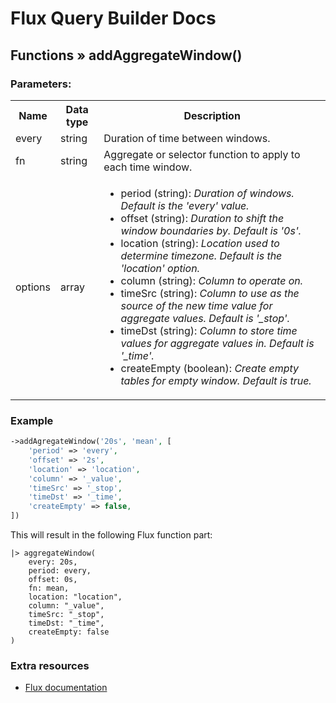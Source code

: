 # Flux Query Builder Docs

## Functions &raquo; addAggregateWindow()

### Parameters:

<table>
  <tbody>
    <tr>
      <th>Name</th>
      <th>Data type</th>
      <th>Description</th>
    </tr>
    <tr>
      <td>every</td>
      <td>string</td>
      <td>Duration of time between windows.</td>
    </tr>
    <tr>
      <td>fn</td>
      <td>string</td>
      <td>Aggregate or selector function to apply to each time window.</td>
    </tr>
    <tr>
      <td>options</td>
      <td>array</td>
      <td>
        <ul>
          <li>
            period (string): <i>Duration of windows. Default is the 'every' value.</i>
          </li>
          <li>
            offset (string): <i>Duration to shift the window boundaries by. Default is '0s'.</i>
          </li>
          <li>
            location (string): <i>Location used to determine timezone. Default is the 'location' option.</i>
          </li>
          <li>
            column (string): <i>Column to operate on.</i>
          </li>
          <li>
            timeSrc (string): <i>Column to use as the source of the new time value for aggregate values. Default is '_stop'.</i>
          </li>
          <li>
            timeDst (string): <i>Column to store time values for aggregate values in. Default is '_time'.</i>
          </li>
          <li>
            createEmpty (boolean): <i>Create empty tables for empty window. Default is true.</i>
          </li>
        </ul>
      </td>
    </tr>

  </tbody>
</table>


### Example

```php
->addAgregateWindow('20s', 'mean', [
    'period' => 'every',
    'offset' => '2s',
    'location' => 'location',
    'column' => '_value',
    'timeSrc' => '_stop',
    'timeDst' => '_time',
    'createEmpty' => false,
])
```

This will result in the following Flux function part:

```
|> aggregateWindow(
    every: 20s,
    period: every,
    offset: 0s,
    fn: mean,
    location: "location",
    column: "_value", 
    timeSrc: "_stop", 
    timeDst: "_time", 
    createEmpty: false
)
```

### Extra resources

* [Flux documentation](https://docs.influxdata.com/flux/v0.x/stdlib/universe/aggregatewindow/)
